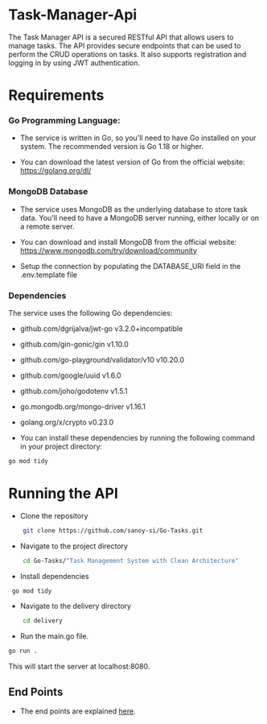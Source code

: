 # Task-Manager-Api
The Task Manager API is a secured RESTful API that allows users to manage tasks. The API provides secure endpoints that can be used to perform the CRUD operations on tasks. It also supports registration and logging in by using JWT authentication.


# Requirements
### Go Programming Language:
- The service is written in Go, so you'll need to have Go installed on your system. 
The recommended version is Go 1.18 or higher.

- You can download the latest version of Go from the official website: https://golang.org/dl/

### MongoDB Database
- The service uses MongoDB as the underlying database to store task data. You'll need to have a MongoDB server running, either locally or on a remote server.

- You can download and install MongoDB from the official website: https://www.mongodb.com/try/download/community
- Setup the connection by populating the DATABASE_URI field in the .env.template file

### Dependencies
The service uses the following Go dependencies:

- github.com/dgrijalva/jwt-go v3.2.0+incompatible
- github.com/gin-gonic/gin v1.10.0
- github.com/go-playground/validator/v10 v10.20.0
- github.com/google/uuid v1.6.0
- github.com/joho/godotenv v1.5.1
- go.mongodb.org/mongo-driver v1.16.1
- golang.org/x/crypto v0.23.0

- You can install these dependencies by running the following command in your project directory:

```sh
go mod tidy
```
# Running the API
- Clone the repository
```sh 
    git clone https://github.com/sanoy-si/Go-Tasks.git
```
- Navigate to the project directory
```sh
    cd Go-Tasks/"Task Management System with Clean Architecture"
```
- Install dependencies
```sh
 go mod tidy  
```
- Navigate to the delivery directory
```sh
    cd delivery
```
- Run the main.go file.
```sh
go run .
```

This will start the server at localhost:8080.
## End Points
- The end points are explained  [here](https://documenter.getpostman.com/view/37380246/2sA3rwLu56).
